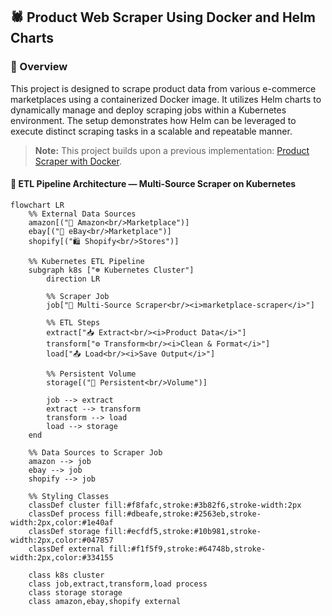 ## 🕷️ Product Web Scraper Using Docker and Helm Charts

### 🚀 Overview

This project is designed to scrape product data from various e-commerce marketplaces using a containerized Docker image. It utilizes Helm charts to dynamically manage and deploy scraping jobs within a Kubernetes environment. The setup demonstrates how Helm can be leveraged to execute distinct scraping tasks in a scalable and repeatable manner.

> **Note:** This project builds upon a previous implementation: [Product Scraper with Docker](https://github.com/codewithbab015/amazon-scraper-dockerized).

#### 🧱 ETL Pipeline Architecture — Multi-Source Scraper on Kubernetes

```mermaid
flowchart LR
    %% External Data Sources
    amazon[("🛒 Amazon<br/>Marketplace")]
    ebay[("🏪 eBay<br/>Marketplace")]
    shopify[("🛍️ Shopify<br/>Stores")]
    
    %% Kubernetes ETL Pipeline
    subgraph k8s ["☸️ Kubernetes Cluster"]
        direction LR

        %% Scraper Job
        job["🐳 Multi-Source Scraper<br/><i>marketplace-scraper</i>"]

        %% ETL Steps
        extract["📥 Extract<br/><i>Product Data</i>"]
        transform["⚙️ Transform<br/><i>Clean & Format</i>"]
        load["📤 Load<br/><i>Save Output</i>"]

        %% Persistent Volume
        storage[("💾 Persistent<br/>Volume")]
        
        job --> extract
        extract --> transform
        transform --> load
        load --> storage
    end

    %% Data Sources to Scraper Job
    amazon --> job
    ebay --> job
    shopify --> job

    %% Styling Classes
    classDef cluster fill:#f8fafc,stroke:#3b82f6,stroke-width:2px
    classDef process fill:#dbeafe,stroke:#2563eb,stroke-width:2px,color:#1e40af
    classDef storage fill:#ecfdf5,stroke:#10b981,stroke-width:2px,color:#047857
    classDef external fill:#f1f5f9,stroke:#64748b,stroke-width:2px,color:#334155

    class k8s cluster
    class job,extract,transform,load process
    class storage storage
    class amazon,ebay,shopify external
```
